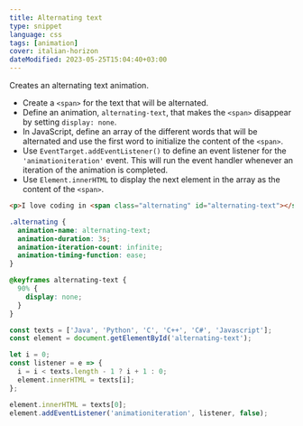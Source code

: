 ```yaml
---
title: Alternating text
type: snippet
language: css
tags: [animation]
cover: italian-horizon
dateModified: 2023-05-25T15:04:40+03:00
---
```


Creates an alternating text animation.

- Create a `<span>` for the text that will be alternated.
- Define an animation, `alternating-text`, that makes the `<span>` disappear by setting `display: none`.
- In JavaScript, define an array of the different words that will be alternated and use the first word to initialize the content of the `<span>`.
- Use `EventTarget.addEventListener()` to define an event listener for the `'animationiteration'` event. This will run the event handler whenever an iteration of the animation is completed.
- Use `Element.innerHTML` to display the next element in the array as the content of the `<span>`.

```html
<p>I love coding in <span class="alternating" id="alternating-text"></span>.</p>
```

```css
.alternating {
  animation-name: alternating-text;
  animation-duration: 3s;
  animation-iteration-count: infinite;
  animation-timing-function: ease;
}

@keyframes alternating-text {
  90% {
    display: none;
  }
}
```

```js
const texts = ['Java', 'Python', 'C', 'C++', 'C#', 'Javascript'];
const element = document.getElementById('alternating-text');

let i = 0;
const listener = e => {
  i = i < texts.length - 1 ? i + 1 : 0;
  element.innerHTML = texts[i];
};

element.innerHTML = texts[0];
element.addEventListener('animationiteration', listener, false);

```
